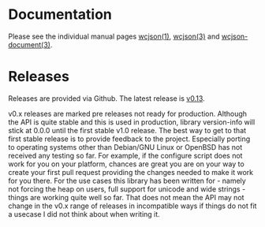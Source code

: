 # Documentation

Please see the individual manual pages [wcjson(1)](wcjson.1.md), [wcjson(3)](wcjson.3.md) and [wcjson-document(3)](wcjson-document.3.md).

# Releases

Releases are provided via Github. The latest release is
[v0.13](https://github.com/wcjson/wcjson/releases/tag/v0.13).

v0.x releases are marked pre releases not ready for production. Although the
API is quite stable and this is used in production, library version-info will
stick at 0.0.0 until the first stable v1.0 release. The best way to get to that
first stable release is to provide feedback to the project. Especially porting
to operating systems other than Debian/GNU Linux or OpenBSD has not received any
testing so far. For example, if the configure script does not work
for you on your platform, chances are great you are on your way to create your
first pull request providing the changes needed to make it work for you there.
For the use cases this library has been written for - namely not forcing
the heap on users, full support for unicode and wide strings - things are
working quite well so far. That does not mean the API may not change in the
v0.x range of releases in incompatible ways if things do not fit a usecase
I did not think about when writing it.
